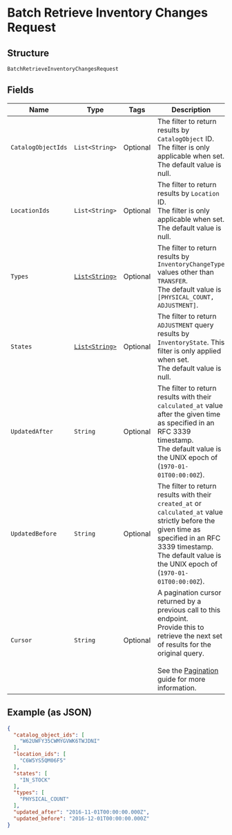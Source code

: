 
# Batch Retrieve Inventory Changes Request

## Structure

`BatchRetrieveInventoryChangesRequest`

## Fields

| Name | Type | Tags | Description | Getter |
|  --- | --- | --- | --- | --- |
| `CatalogObjectIds` | `List<String>` | Optional | The filter to return results by `CatalogObject` ID.<br>The filter is only applicable when set. The default value is null. | List<String> getCatalogObjectIds() |
| `LocationIds` | `List<String>` | Optional | The filter to return results by `Location` ID.<br>The filter is only applicable when set. The default value is null. | List<String> getLocationIds() |
| `Types` | [`List<String>`](/doc/models/inventory-change-type.md) | Optional | The filter to return results by `InventoryChangeType` values other than `TRANSFER`.<br>The default value is `[PHYSICAL_COUNT, ADJUSTMENT]`. | List<String> getTypes() |
| `States` | [`List<String>`](/doc/models/inventory-state.md) | Optional | The filter to return `ADJUSTMENT` query results by<br>`InventoryState`. This filter is only applied when set.<br>The default value is null. | List<String> getStates() |
| `UpdatedAfter` | `String` | Optional | The filter to return results with their `calculated_at` value  <br>after the given time as specified in an RFC 3339 timestamp.<br>The default value is the UNIX epoch of (`1970-01-01T00:00:00Z`). | String getUpdatedAfter() |
| `UpdatedBefore` | `String` | Optional | The filter to return results with their `created_at` or `calculated_at` value  <br>strictly before the given time as specified in an RFC 3339 timestamp.<br>The default value is the UNIX epoch of (`1970-01-01T00:00:00Z`). | String getUpdatedBefore() |
| `Cursor` | `String` | Optional | A pagination cursor returned by a previous call to this endpoint.<br>Provide this to retrieve the next set of results for the original query.<br><br>See the [Pagination](https://developer.squareup.com/docs/working-with-apis/pagination) guide for more information. | String getCursor() |

## Example (as JSON)

```json
{
  "catalog_object_ids": [
    "W62UWFY35CWMYGVWK6TWJDNI"
  ],
  "location_ids": [
    "C6W5YS5QM06F5"
  ],
  "states": [
    "IN_STOCK"
  ],
  "types": [
    "PHYSICAL_COUNT"
  ],
  "updated_after": "2016-11-01T00:00:00.000Z",
  "updated_before": "2016-12-01T00:00:00.000Z"
}
```

